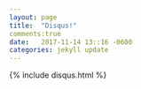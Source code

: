```yaml
---
layout: page
title:  "Disqus!"
comments:true
date:   2017-11-14 13::16 -0600
categories: jekyll update
---
```


{% include disqus.html %}
